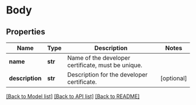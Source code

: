 # Body

## Properties
Name | Type | Description | Notes
------------ | ------------- | ------------- | -------------
**name** | **str** | Name of the developer certificate, must be unique. | 
**description** | **str** | Description for the developer certificate. | [optional] 

[[Back to Model list]](../README.md#documentation-for-models) [[Back to API list]](../README.md#documentation-for-api-endpoints) [[Back to README]](../README.md)


